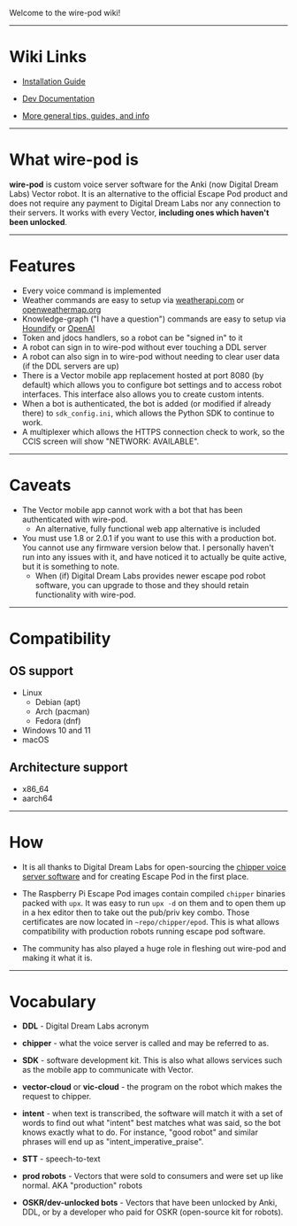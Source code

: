 Welcome to the wire-pod wiki!

***

# Wiki Links

* [Installation Guide](./Installation)

* [Dev Documentation](./For-Developers-and-Tinkerers)

* [More general tips, guides, and info](./Things-to-Know)

***

# What wire-pod is

**wire-pod** is custom voice server software for the Anki (now Digital Dream Labs) Vector robot. It is an alternative to the official Escape Pod product and does not require any payment to Digital Dream Labs nor any connection to their servers. It works with every Vector, **including ones which haven't been unlocked**.

***


# Features

- Every voice command is implemented
- Weather commands are easy to setup via [weatherapi.com](https://weatherapi.com) or [openweathermap.org](https://openweathermap.org)
- Knowledge-graph ("I have a question") commands are easy to setup via [Houndify](https://www.soundhound.com/) or [OpenAI](https://openai.com/)
- Token and jdocs handlers, so a robot can be "signed in" to it
- A robot can sign in to wire-pod without ever touching a DDL server
- A robot can also sign in to wire-pod without needing to clear user data (if the DDL servers are up)
- There is a Vector mobile app replacement hosted at port 8080 (by default) which allows you to configure bot settings and to access robot interfaces. This interface also allows you to create custom intents.
- When a bot is authenticated, the bot is added (or modified if already there) to `sdk_config.ini`, which allows the Python SDK to continue to work.
- A multiplexer which allows the HTTPS connection check to work, so the CCIS screen will show "NETWORK: AVAILABLE".

***

# Caveats

- The Vector mobile app cannot work with a bot that has been authenticated with wire-pod.
    - An alternative, fully functional web app alternative is included
- You must use 1.8 or 2.0.1 if you want to use this with a production bot. You cannot use any firmware version below that. I personally haven't run into any issues with it, and have noticed it to actually be quite active, but it is something to note.
    - When (if) Digital Dream Labs provides newer escape pod robot software, you can upgrade to those and they should retain functionality with wire-pod.

***

# Compatibility

## OS support
- Linux
    - Debian (apt)
    - Arch (pacman)
    - Fedora (dnf)
- Windows 10 and 11
- macOS

## Architecture support
- x86_64
- aarch64

***

# How

* It is all thanks to Digital Dream Labs for open-sourcing the [chipper voice server software](https://github.com/digital-dream-labs/chipper) and for creating Escape Pod in the first place.

* The Raspberry Pi Escape Pod images contain compiled `chipper` binaries packed with `upx`. It was easy to run `upx -d` on them and to open them up in a hex editor then to take out the pub/priv key combo. Those certificates are now located in `~repo/chipper/epod`. This is what allows compatibility with production robots running escape pod software.

* The community has also played a huge role in fleshing out wire-pod and making it what it is.

***

# Vocabulary

* **DDL** - Digital Dream Labs acronym

* **chipper** - what the voice server is called and may be referred to as.

* **SDK** - software development kit. This is also what allows services such as the mobile app to communicate with Vector.

* **vector-cloud** or **vic-cloud** - the program on the robot which makes the request to chipper.

* **intent** - when text is transcribed, the software will match it with a set of words to find out what "intent" best matches what was said, so the bot knows exactly what to do. For instance, "good robot" and similar phrases will end up as "intent_imperative_praise".

* **STT** - speech-to-text

* **prod robots** - Vectors that were sold to consumers and were set up like normal. AKA "production" robots

* **OSKR/dev-unlocked bots** - Vectors that have been unlocked by Anki, DDL, or by a developer who paid for OSKR (open-source kit for robots).